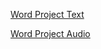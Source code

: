 [Word Project Text](https://www.wordproject.org/bibles/sw/)

[Word Project Audio](https://www.wordproject.org/bibles/audio/05_swahili/)


